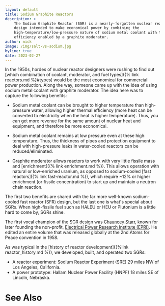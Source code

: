 ```yaml
---
layout: default
title: Sodium Graphite Reactors
description: > 
    The Sodium Graphite Reactor (SGR) is a nearly-forgotten nuclear reactor
    design intended to make economical power by combining the
    high-temperature/low-pressure nature of sodium metal coolant with the fuel
    efficiency enabled by a graphite moderator.
author: nick
image: /img/salt-vs-sodium.jpg
byline: true
date: 2023-02-27
---
```

<div class="row">
<div class="col-md-8" markdown="1">

In the 1950s, hordes of nuclear reactor designers were rushing to find out
[which combination of coolant, moderator, and fuel types]({% link
reactors.md %}#types) would be the most economical for commercial power
production. Along the way, someone came up with the idea of using 
sodium metal coolant with graphite moderator. The idea here was to capture
the following benefits:

* Sodium metal coolant can be brought to higher temperature than high-pressure water, 
  allowing higher thermal efficiency (more heat can be converted to electricity when 
  the heat is higher temperature). Thus, you can get more revenue for the same amount
  of nuclear heat and equipment, and therefore be more economical.

* Sodium metal coolant remains at low pressure even at these high temperature. Thus,
  the thickness of pipes and protection equipment to deal with high-pressure
  leaks in water-cooled reactors can be reduced/eliminated.

* Graphite moderator allows reactors to work with very little fissile mass 
  and [enrichment]({% link enrichment.md %}). 
  This allows operation with natural or low-enriched uranium, as opposed to 
  sodium-cooled [fast reactors]({% link fast-reactor.md %}), which require ~12% or higher
  enrichment (or fissile concentration) to start up and maintain a neutron chain reaction.
  
The first two benefits are shared with the far more well-known sodium-cooled fast reactor
(SFR) design, but the last one is what's special about SGRs. When high-fissile fuel such
as HALEU or HEU or Plutonium is a little hard to come by, SGRs shine.

The first vocal champion of the SGR design was [Chauncey
Starr](https://en.wikipedia.org/wiki/Chauncey_Starr), known for later founding
the non-profit, [Electrical Power Research Institute
(EPRI)](https://en.wikipedia.org/wiki/Electric_Power_Research_Institute). He edited an entire volume
that was released globally at the 2nd Atoms for Peace convention in 1958.



As was typical in the [history of reactor development]({%link reactor_history.md
%}), we developed, built, and operated two SGRs:

* A reactor experiment: Sodium Reactor Experiment (SRE) 29 miles NW of Los Angeles, California.
* A power prototype: Hallam Nuclear Power Facility (HNPF) 18 miles SE of Lincoln, Nebraska. 

# See Also

</div>
</div>
